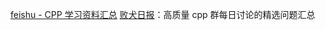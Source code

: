[feishu - CPP 学习资料汇总](https://lb3fn675fh.feishu.cn/docx/VUjdd8uCdoufThxHEOzcQQaonCh)
[败犬日报](https://makeinu-daily.pages.dev/)：高质量 cpp 群每日讨论的精选问题汇总